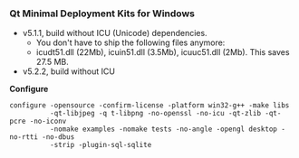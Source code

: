### Qt Minimal Deployment Kits for Windows

- v5.1.1, build without ICU (Unicode) dependencies. 
  - You don't have to ship the following files anymore: 
  - icudt51.dll (22Mb), icuin51.dll (3.5Mb), icuuc51.dll (2Mb). This saves 27.5 MB.
- v5.2.2, build without ICU

**Configure**

```
configure -opensource -confirm-license -platform win32-g++ -make libs
		  -qt-libjpeg -q t-libpng -no-openssl -no-icu -qt-zlib -qt-pcre -no-iconv
		  -nomake examples -nomake tests -no-angle -opengl desktop -no-rtti -no-dbus
		  -strip -plugin-sql-sqlite
```

